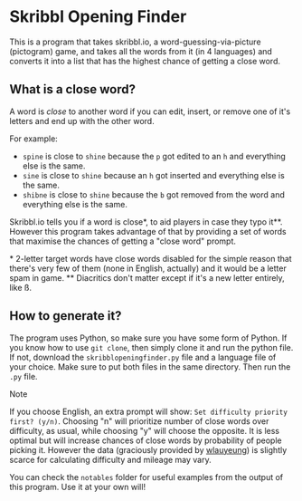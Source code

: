 
# Skribbl Opening Finder
This is a program that takes skribbl.io, a word-guessing-via-picture (pictogram) game, and takes all the words from it (in 4 languages) and converts it into a list that has the highest chance of getting a close word.
## What is a close word?
A word is *close* to another word if you can edit, insert, or remove one of it's letters and end up with the other word.

For example:

- `spine` is close to `shine` because the `p` got edited to an `h` and everything else is the same.
- `sine` is close to `shine` because an `h` got inserted and everything else is the same.
- `shibne` is close to `shine` because the `b` got removed from the word and everything else is the same.

Skribbl.io tells you if a word is close\*, to aid players in case they typo it\*\*. However this program takes advantage of that by providing a set of words that maximise the chances of getting a "close word" prompt.

\* 2-letter target words have close words disabled for the simple reason that there's very few of them (none in English, actually) and it would be a letter spam in game.
\*\* Diacritics don't matter except if it's a new letter entirely, like ß.

## How to generate it?
The program uses Python, so make sure you have some form of Python.
If you know how to use `git clone`, then simply clone it and run the python file.
If not, download the `skribblopeningfinder.py` file and a language file of your choice. Make sure to put both files in the same directory. Then run the `.py` file.
> [!NOTE]
If you choose English, an extra prompt will show: `Set difficulty priority first? (y/n)`. Choosing "n" will prioritize number of close words over difficulty, as usual, while choosing "y" will choose the opposite. It is less optimal but will increase chances of close words by probability of people picking it. However the data (graciously provided by [wlauyeung](https://github.com/wlauyeung/Skribblio-Word-Bank/)) is slightly scarce for calculating difficulty and mileage may vary.

You can check the `notables` folder for useful examples from the output of this program. Use it at your own will!
